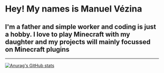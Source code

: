 # Hey! My names is Manuel Vézina  

## I'm a father and simple worker and coding is just a hobby. I love to play Minecraft with my daughter and my projects will mainly focussed on Minecraft plugins

---
[![Anurag's GitHub stats](https://github-readme-stats.vercel.app/api?username=mvez73&show_icons=true&theme=onedark&hide_border=true)](https://github.com/anuraghazra/github-readme-stats)

